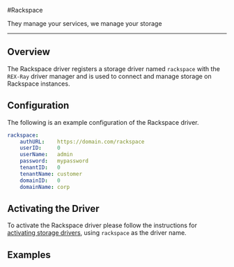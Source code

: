 #Rackspace

They manage your services, we manage your storage

---

## Overview
The Rackspace driver registers a storage driver named `rackspace` with the
`REX-Ray` driver manager and is used to connect and manage storage on Rackspace
instances.

## Configuration
The following is an example configuration of the Rackspace driver.

```yaml
rackspace:
    authURL:    https://domain.com/rackspace
    userID:     0
    userName:   admin
    password:   mypassword
    tenantID:   0
    tenantName: customer
    domainID:   0
    domainName: corp
```

## Activating the Driver
To activate the Rackspace driver please follow the instructions for
[activating storage drivers](/user-guide/config#activating-storage-drivers),
using `rackspace` as the driver name.

## Examples
